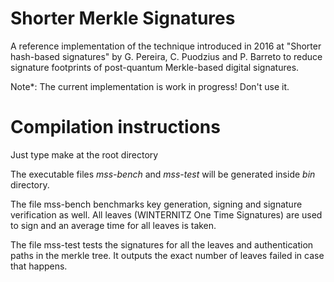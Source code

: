 # Shorter Merkle Signatures
A reference implementation of the technique introduced in 2016 at "Shorter hash-based signatures" by G. Pereira, C. Puodzius and P. Barreto to reduce signature footprints of post-quantum Merkle-based digital signatures.


Note*: The current implementation is work in progress! Don't use it.

# Compilation instructions

Just type make at the root directory

The executable files *mss-bench* and *mss-test* will be generated inside *bin* directory.

The file mss-bench benchmarks key generation, signing and signature verification as well. All leaves (WINTERNITZ One Time Signatures) are used to sign and an average time for all leaves is taken.

The file mss-test tests the signatures for all the leaves and authentication paths in the merkle tree. It outputs the exact number of leaves failed in case that happens.
